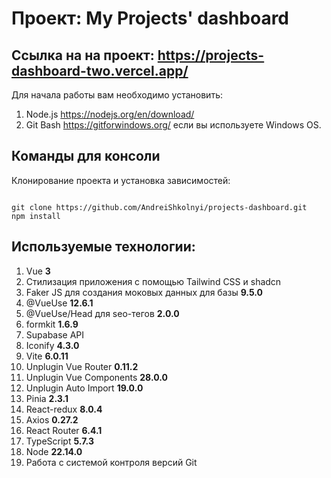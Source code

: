 # Проект: My Projects' dashboard

## Ссылка на на проект: https://projects-dashboard-two.vercel.app/

Для начала работы вам необходимо установить:
1. Node.js https://nodejs.org/en/download/
2. Git Bash https://gitforwindows.org/ если вы используете Windows OS.

## Команды для консоли

Клонирование проекта и установка зависимостей:
```

git clone https://github.com/AndreiShkolnyi/projects-dashboard.git
npm install
```

## Используемые технологии:

1. Vue **3**
2. Стилизация приложения с помощью Tailwind CSS и shadcn
3. Faker JS для создания моковых данных для базы **9.5.0**
4. @VueUse **12.6.1**
5. @VueUse/Head для seo-тегов **2.0.0**
6. formkit **1.6.9**
7. Supabase API
8. Iconify **4.3.0**
9. Vite **6.0.11**
10. Unplugin Vue Router **0.11.2**
11. Unplugin Vue Components **28.0.0**
12. Unplugin Auto Import **19.0.0**
13. Pinia **2.3.1**
14. React-redux **8.0.4**
15. Axios **0.27.2**
16. React Router **6.4.1**
17. TypeScript **5.7.3**
18. Node **22.14.0**
19. Работа с системой контроля версий Git

